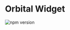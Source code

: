 # Orbital Widget

![npm version](https://img.shields.io/badge/npm%20version-v1.0.0-blue?style=flat-square)
